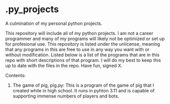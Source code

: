 # .py_projects
A culmination of my personal python projects.

This repository will include all of my python projects. I am not a career programmer and many of my programs will likely not be optimized or set up for profesional use. This repository is listed under the unlicense, meaning that any programs in this are free to use in any way you want with or without modification. Listed below is a list of the programs that are in this repo with short descriptions of that program. I will do my best to keep this up to date with the files in the repo. Have fun, signed X.

Contents:
1. The game of pig,
    pig.py: This is a program of the game of pig that I created while in high school. It runs in pyhton 3.11 and is capable of supporting immense numbers of players and bots.
